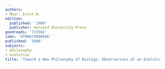 ```yaml
---
authors:
- Mayr, Ernst W.
edition:
  published: '1989'
  publisher: Harvard University Press
goodreads: '723582'
isbn: '9780674896666'
published: '1988'
subjects:
- philosophy
- evolution
title: 'Toward a New Philosophy of Biology: Observations of an Evolutionist'
---
```


